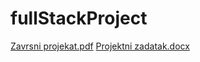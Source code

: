 # fullStackProject
[Zavrsni projekat.pdf](https://github.com/iop33/fullStackProject/files/12334303/Zavrsni.projekat.pdf)
[Projektni zadatak.docx](https://github.com/iop33/fullStackProject/files/12334302/Projektni.zadatak.docx)

